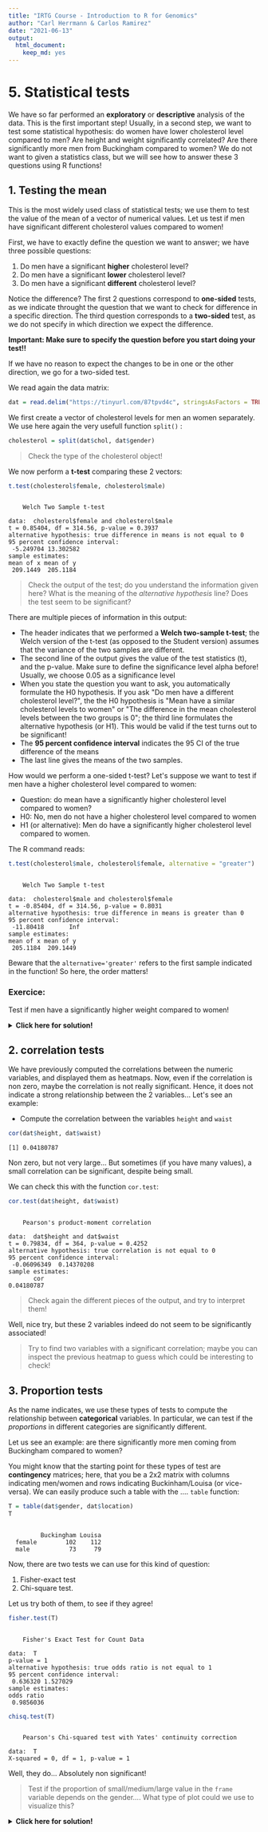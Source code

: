 ```yaml
---
title: "IRTG Course - Introduction to R for Genomics"
author: "Carl Herrmann & Carlos Ramirez"
date: "2021-06-13"
output: 
  html_document: 
    keep_md: yes
---
```




# 5. Statistical tests

We have so far performed an **exploratory** or **descriptive** analysis of the data. This is the first important step! 
Usually, in a second step, we want to test some statistical hypothesis: do women have lower cholesterol level compared to men? Are height and weight significantly correlated? Are there significantly more men from Buckingham compared to women?
We do not want to given a statistics class, but we will see how to answer these 3 questions using R functions!


## 1. Testing the mean

This is the most widely used class of statistical tests; we use them to test the value of the mean of a vector of numerical values. Let us test if men have significant different cholesterol values compared to women!

First, we have to exactly define the question we want to answer; we have three possible questions:

1. Do men have a significant **higher** cholesterol level?
2. Do men have a significant **lower** cholesterol level?
3. Do men have a significant **different** cholesterol level?

Notice the difference? The first 2 questions correspond to **one-sided** tests, as we indicate throught the question that we want to check for difference in a specific direction. The third question corresponds to a **two-sided** test, as we do not specify in which direction we expect the difference. 

**Important: Make sure to specify the question before you start doing your test!!**

If we have no reason to expect the changes to be in one or the other direction, we go for a two-sided test.

We read again the data matrix:


```r
dat = read.delim("https://tinyurl.com/87tpvd4c", stringsAsFactors = TRUE)
```

We first create a vector of cholesterol levels for men an women separately. We use here again the very usefull function `split()` :


```r
cholesterol = split(dat$chol, dat$gender)
```

> Check the type of the cholesterol object!

We now perform a **t-test** comparing these 2 vectors:


```r
t.test(cholesterol$female, cholesterol$male)
```

```

	Welch Two Sample t-test

data:  cholesterol$female and cholesterol$male
t = 0.85404, df = 314.56, p-value = 0.3937
alternative hypothesis: true difference in means is not equal to 0
95 percent confidence interval:
 -5.249704 13.302582
sample estimates:
mean of x mean of y 
 209.1449  205.1184 
```

> Check the output of the test; do you understand the information given here?
> What is the meaning of the *alternative hypothesis* line?
> Does the test seem to be significant?



There are multiple pieces of information in this output:

* The header indicates that we performed a **Welch two-sample t-test**; the Welch version of the t-test (as opposed to the Student version) assumes that the variance of the two samples are different.
* The second line of the output gives the value of the test statistics (t), and the p-value. Make sure to define the significance level alpha before! Usually, we choose 0.05 as a significance level
* When you state the question you want to ask, you automatically formulate the H0 hypothesis. If you ask "Do men have a different cholesterol level?", the the H0 hypothesis is "Mean have a similar cholesterol levels to women" or "The difference in the mean cholesterol levels between the two groups is 0"; the third line formulates the alternative hypothesis (or H1). This would be valid if the test turns out to be significant!
* The **95 percent confidence interval** indicates the 95 CI of the true difference of the means
* The last line gives the means of the two samples.

How would we perform a one-sided t-test? Let's suppose we want to test if men have a higher cholesterol level compared to women:

* Question: do mean have a significantly higher cholesterol level compared to women?
* H0: No, men do not have a higher cholesterol level compared to women
* H1 (or alternative): Men do have a significantly higher cholesterol level compared to women.

The R command reads:


```r
t.test(cholesterol$male, cholesterol$female, alternative = "greater")
```

```

	Welch Two Sample t-test

data:  cholesterol$male and cholesterol$female
t = -0.85404, df = 314.56, p-value = 0.8031
alternative hypothesis: true difference in means is greater than 0
95 percent confidence interval:
 -11.80418       Inf
sample estimates:
mean of x mean of y 
 205.1184  209.1449 
```

Beware that the `alternative='greater'` refers to the first sample indicated in the function! So here, the order matters!

### Exercice: 

Test if men have a significantly higher weight compared to women!

<details>
<summary><b>Click here for solution!</b></summary>



```r
weights = split(dat$weight, dat$gender)
t.test(weights$male, weights$female, alternative = "greater")
```

Check again the corresponding violin plot!
</details> 
<p></p>


## 2. correlation tests

We have previously computed the correlations between the numeric variables, and displayed them as heatmaps. Now, even if the correlation is non zero, maybe the correlation is not really significant. Hence, it does not indicate a strong relationship between the 2 variables... Let's see an example:

* Compute the correlation between the variables `height` and `waist`


```r
cor(dat$height, dat$waist)
```

```
[1] 0.04180787
```

Non zero, but not very large... But sometimes (if you have many values), a small correlation can be significant, despite being small.

We can check this with the function `cor.test`:


```r
cor.test(dat$height, dat$waist)
```

```

	Pearson's product-moment correlation

data:  dat$height and dat$waist
t = 0.79834, df = 364, p-value = 0.4252
alternative hypothesis: true correlation is not equal to 0
95 percent confidence interval:
 -0.06096349  0.14370208
sample estimates:
       cor 
0.04180787 
```

> Check again the different pieces of the output, and try to interpret them!

Well, nice  try, but these 2 variables indeed do not seem to be significantly associated!

> Try to find two variables with a significant correlation; maybe you can inspect the previous heatmap to guess which could be interesting to check!


## 3. Proportion tests

As the name indicates, we use these types of tests to compute the relationship between **categorical** variables. In particular, we can test if the *proportions* in different categories are significantly different.

Let us see an example: are there significantly more men coming from  Buckingham compared to women?

You might know that the starting point for these types of test are **contingency** matrices; here, that you be a 2x2 matrix with columns indicating men/women and rows indicating Buckinham/Louisa (or vice-versa). We can easily produce such a table with the .... `table` function:


```r
T = table(dat$gender, dat$location)
T
```

```
        
         Buckingham Louisa
  female        102    112
  male           73     79
```

Now, there are two tests we can use for this kind of question:

1. Fisher-exact test
2. Chi-square test.

Let us try both of them, to see if they agree!


```r
fisher.test(T)
```

```

	Fisher's Exact Test for Count Data

data:  T
p-value = 1
alternative hypothesis: true odds ratio is not equal to 1
95 percent confidence interval:
 0.636320 1.527029
sample estimates:
odds ratio 
 0.9856036 
```


```r
chisq.test(T)
```

```

	Pearson's Chi-squared test with Yates' continuity correction

data:  T
X-squared = 0, df = 1, p-value = 1
```

Well, they do... Absolutely non significant!


> Test if the proportion of small/medium/large value in the `frame` variable depends on the gender....
> What type of plot could we use to visualize this?

<details>
<summary><b>Click here for solution!</b></summary>


```r
## build the contigency table
T = table(dat$frame, dat$gender)

## perform test
chisq.test(T)
```

```

	Pearson's Chi-squared test

data:  T
X-squared = 19.199, df = 2, p-value = 6.777e-05
```

So there is a significant relations between gender and the frame variable! Hence the proportions are unequal!

We can try to do a **barplot** to visualize these differences, in particular a **stacked barplot**


```r
barplot(T)
```

![](05_test_files/figure-html/unnamed-chunk-12-1.png)<!-- -->

Nice, but we could choose nicer colors!


```r
library(RColorBrewer)
col.frame = brewer.pal(3, "Set1")
```


```r
barplot(T, col = col.frame)
```

![](05_test_files/figure-html/unnamed-chunk-14-1.png)<!-- -->

By the way, can we add a legend??


```r
barplot(T, col = col.frame)
legend("topright", legend = rownames(T), fill = col.frame)
```

![](05_test_files/figure-html/unnamed-chunk-15-1.png)<!-- -->

Nice!!

</details>
<p></p>
